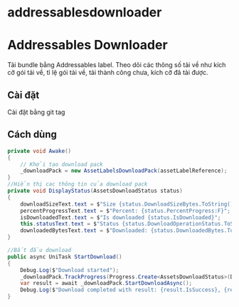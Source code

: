 # addressablesdownloader
# Addressables Downloader

Tải bundle bằng Addressables label. Theo dõi các thông số tải về như kích cỡ gói tải về, tỉ lệ gói tải về, tải thành công chưa, kích cỡ đã tải được.

## Cài đặt

Cài đặt bằng git tag

## Cách dùng
```csharp
private void Awake()
{
    // Khởi tạo download pack
    _downloadPack = new AssetLabelsDownloadPack(assetLabelReference);
}
//Hiển thị cac thông tin của download pack
private void DisplayStatus(AssetsDownloadStatus status)
{
    downloadSizeText.text = $"Size {status.DownloadSizeBytes.ToString()}";
    percentProgressText.text = $"Percent: {status.PercentProgress:F}";
    isDownloadedText.text = $"Is downloaded {status.IsDownloaded}";
    this.statusText.text = $"Status {status.DownloadOperationStatus.ToString()}";
    downloadedBytesText.text = $"Downloaded: {status.DownloadedBytes.ToString()}";
}

//Bắt đầu download
public async UniTask StartDownload()
{
    Debug.Log($"Download started");
    _downloadPack.TrackProgress(Progress.Create<AssetsDownloadStatus>(DisplayStatus));
    var result = await _downloadPack.StartDownloadAsync();
    Debug.Log($"Download completed with result: {result.IsSuccess}, {result.FailureException}");
}
```
